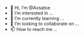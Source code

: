 - 👋 Hi, I’m @Axsatoe
- 👀 I’m interested in ...
- 🌱 I’m currently learning ...
- 💞️ I’m looking to collaborate on ...
- 📫 How to reach me ...

<!---
Axsatoe/Axsatoe is a ✨ special ✨ repository because its `README.md` (this file) appears on your GitHub profile.
You can click the Preview link to take a look at your changes.
--->
